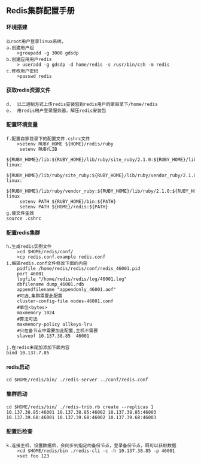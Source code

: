 ## Redis集群配置手册
#### 环境搭建

	以root用户登录linux系统，
    a.创建用户组
    	>groupadd -g 3000 gdsdp
    b.创建应用用户redis
    	> useradd -g gdsdp -d home/redis -s /usr/bin/csh -m redis
    c.修改用户密码
    	>passwd redis
#### 获取redis资源文件
	d.	以二进制方式上传redis安装包到redis用户的家目录下/home/redis
	e.	用redis用户登录服务器，解压redis安装包
#### 配置环境变量
	f.配置自家目录下的配置文件.cshrc文件
    	>setenv RUBY_HOME ${HOME}/redis/ruby
		 setenv RUBYLIB
         ${RUBY_HOME}/lib:${RUBY_HOME}/lib/ruby/site_ruby/2.1.0:${RUBY_HOME}/lib/ruby/site_ruby/2.1.0/x86_64-linux:
         ${RUBY_HOME}/lib/ruby/site_ruby:${RUBY_HOME}/lib/ruby/vendor_ruby/2.1.0:${RUBY_HOME}/lib/ruby/vendor_ruby/2.1.0/x86_64-linux:
         ${RUBY_HOME}/lib/ruby/vendor_ruby:${RUBY_HOME}/lib/ruby/2.1.0:${RUBY_HOME}/lib/ruby/2.1.0/x86_64-linux
		 setenv PATH ${RUBY_HOME}/bin:${PATH}
		 setenv PATH ${HOME}/redis:${PATH}
	g.使文件生效
    source .cshrc
#### 配置redis集群
	h.生成redis实例文件
    	>cd $HOME/redis/conf/
		>cp redis.conf.example redis.conf
	i.编辑redis.conf文件修改下面的内容
    	pidfile /home/redis/redis/conf/redis_46001.pid
        port 46001
        logfile "/home/redis/redis/log/46001.log"
		dbfilename dump_46001.rdb
		appendfilename "appendonly_46001.aof"
        #可选,集群需要此配置
		cluster-config-file nodes-46001.conf
        #单位<bytes>
		maxmemory 1024
        #算法可选
		maxmemory-policy allkeys-lru
        #只在备节点中需要加此配置,主机不需要
		slaveof 10.137.38.85  46001

	j.在redis末尾加添加下面内容
    bind 10.137.7.85
#### redis启动
	cd $HOME/redis/bin/ ./redis-server ../conf/redis.conf
#### 集群启动
	cd $HOME/redis/bin/ ./redis-trib.rb create --replicas 1 10.137.38.85:46001 10.137.38.85:46002 10.137.38.85:46003 10.137.39.68:46001 10.137.39.68:46002 10.137.39.68:46003
#### 配置后检查
	k.连接主机，设置数据后，会同步到指定的备份节点，登录备份节点，既可以获取数据
    	>cd $HOME/redis/bin ./redis-cli -c -h 10.137.38.85 -p 46001
    	>set foo 123






